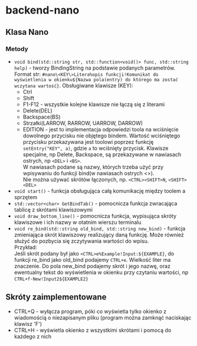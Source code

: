 # backend-nano
## Klasa Nano
### Metody
- `void bind(std::string str, std::function<void()> func, std::string help)` - tworzy BindingString na podstawie podanych parametrów. Format str: `#nano\<KEY\>Litera%opis funkcji!Komunikat do wyświetlenia w okienku${Nazwa pola(entry) do którego ma zostać wczytana wartość}`. Obsługiwane klawisze (KEY):
    - Ctrl
    - Shift
    - F1-F12 - wszystkie kolejne klawisze nie łączą się z literami
    - Delete(DEL)
    - Backspace(BS)
    - Strzałki(LARROW, RARROW, UARROW, DARROW)
    - EDITION - jest to implementacja odpowiedzi toola na wciśnięcie dowolnego przycisku nie objętego bindem. Wartość wciśniętego przycisku przekazywana jest toolowi poprzez funkcję `setEntry("KEY", a)`, gdzie `a` to wciśnięty przycisk. Klawisze specjalne, np Delete, Backspace, są przekazywane w nawiasach ostrych, np `<DEL>` i `<BS>`.\
W nawiasach podane są nazwy, których trzeba użyć przy wpisywaniu do funkcji bind(w nawiasach ostrych <>).\
Nie można używać skrótów łączonych, np. `<CTRL><SHIFT>N`, `<SHIFT><DEL>`
- `void start()` - funkcja obsługująca całą komunikację między toolem a sprzętem
- `std::vector<char> GetBindTab()` - pomocnicza funkcja zwracająca tablicę z skrótami klawiszowymi
- `void draw_bottom_line()` - pomocnicza funkcja, wypisująca skróty klawiszowe i ich nazwy w otatnim wierszu terminalu
- `void re_bind(std::string old_bind, std::string new_bind)` - funkcja zmieniająca skrót klawiszowy realizujący daną funkcję. Może również służyć do pozbycia się zczytywania wartości do wpisu.\
Przykład:\
Jeśli skrót podany był jako `<CTRL>e%Example!Input:${EXAMPLE}`, do funkcji re_bind jako old_bind podajemy `CTRL+e`. Wielkość liter ma znaczenie. Do pola new_bind podajemy skrót i jego nazwę, oraz ewentualny tekst do wyświetlenia w okienku przy czytaniu wartości, np `CTRL+f-New!Input2${EXAMPLE2}`
## Skróty zaimplementowane
- CTRL+Q - wyłącza program, póki co wyświetla tylko okienko z wiadomością o niezapisanym pliku (program można zamknąć naciskając klawisz 'F')
- CTRL+H - wyświetla okienko z wszystkimi skrótami i pomocą do każdego z nich
